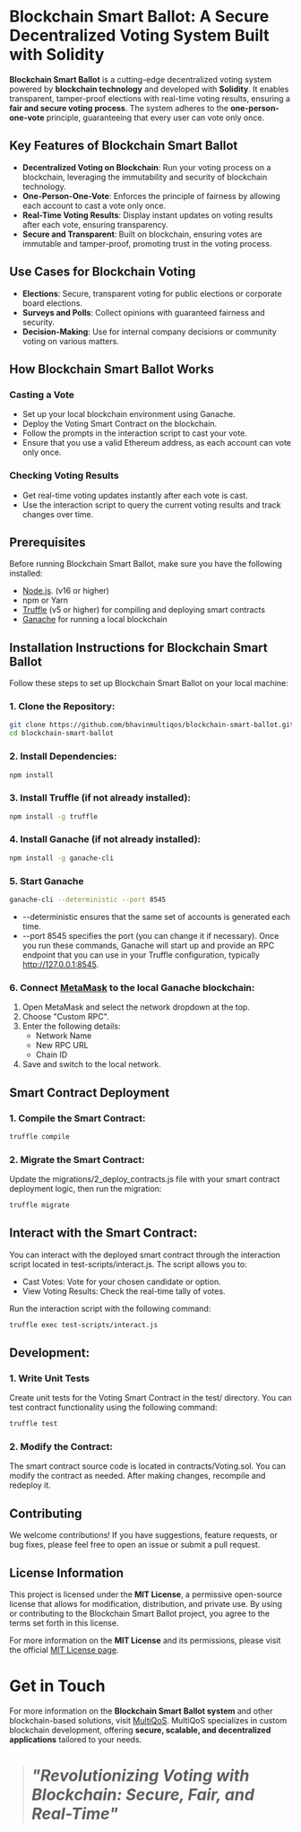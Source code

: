 # Blockchain Smart Ballot: A Secure Decentralized Voting System Built with Solidity

**Blockchain Smart Ballot** is a cutting-edge decentralized voting system powered by **blockchain technology** and developed with **Solidity**. It enables transparent, tamper-proof elections with real-time voting results, ensuring a **fair and secure voting process**. The system adheres to the **one-person-one-vote** principle, guaranteeing that every user can vote only once.
  
## Key Features of Blockchain Smart Ballot
* **Decentralized Voting on Blockchain**: Run your voting process on a blockchain, leveraging the immutability and security of blockchain technology.
* **One-Person-One-Vote**: Enforces the principle of fairness by allowing each account to cast a vote only once.
* **Real-Time Voting Results**: Display instant updates on voting results after each vote, ensuring transparency.
* **Secure and Transparent**: Built on blockchain, ensuring votes are immutable and tamper-proof, promoting trust in the voting process.

## Use Cases for Blockchain Voting
* **Elections**: Secure, transparent voting for public elections or corporate board elections.
* **Surveys and Polls**: Collect opinions with guaranteed fairness and security.
* **Decision-Making**: Use for internal company decisions or community voting on various matters.

## How Blockchain Smart Ballot Works
### Casting a Vote
* Set up your local blockchain environment using Ganache.
* Deploy the Voting Smart Contract on the blockchain.
* Follow the prompts in the interaction script to cast your vote.
* Ensure that you use a valid Ethereum address, as each account can vote only once.
### Checking Voting Results
* Get real-time voting updates instantly after each vote is cast.
* Use the interaction script to query the current voting results and track changes over time.

## Prerequisites
Before running Blockchain Smart Ballot, make sure you have the following installed:

* [Node.js](https://nodejs.org/en). (v16 or higher)
* npm or Yarn
* [Truffle](https://archive.trufflesuite.com/) (v5 or higher) for compiling and deploying smart contracts
* [Ganache](https://archive.trufflesuite.com/ganache/) for running a local blockchain

## Installation Instructions for Blockchain Smart Ballot
Follow these steps to set up Blockchain Smart Ballot on your local machine:
### 1. Clone the Repository:
```bash
git clone https://github.com/bhavinmultiqos/blockchain-smart-ballot.git
cd blockchain-smart-ballot
```
### 2. Install Dependencies:
```bash
npm install
```
### 3. Install Truffle (if not already installed):
```bash
npm install -g truffle
```
### 4. Install Ganache (if not already installed):
```bash
npm install -g ganache-cli
```
### 5. Start Ganache
```bash
ganache-cli --deterministic --port 8545
```
* --deterministic ensures that the same set of accounts is generated each time.
* --port 8545 specifies the port (you can change it if necessary).
Once you run these commands, Ganache will start up and provide an RPC endpoint that you can use in your Truffle configuration, typically http://127.0.0.1:8545.

### 6. Connect [MetaMask](https://metamask.io/) to the local Ganache blockchain:
1. Open MetaMask and select the network dropdown at the top.
2. Choose "Custom RPC".
3. Enter the following details:
    - Network Name
    - New RPC URL
    - Chain ID
4. Save and switch to the local network.

## Smart Contract Deployment
### 1. Compile the Smart Contract:
```bash
truffle compile
```
### 2. Migrate the Smart Contract:
Update the migrations/2_deploy_contracts.js file with your smart contract deployment logic,
then run the migration:
```bash
truffle migrate
```

## Interact with the Smart Contract: 
You can interact with the deployed smart contract through the interaction script located in test-scripts/interact.js. The script allows you to:

* Cast Votes: Vote for your chosen candidate or option.
* View Voting Results: Check the real-time tally of votes.

Run the interaction script with the following command:
```bash
truffle exec test-scripts/interact.js
```
## Development:
### 1. Write Unit Tests
Create unit tests for the Voting Smart Contract in the test/ directory. You can test contract functionality using the following command:
```bash
truffle test
```
### 2. Modify the Contract:
The smart contract source code is located in contracts/Voting.sol. You can modify the contract as needed. After making changes, recompile and redeploy it.

## Contributing
We welcome contributions! If you have suggestions, feature requests, or bug fixes, please feel free to open an issue or submit a pull request.

## License Information
This project is licensed under the **MIT License**, a permissive open-source license that allows for modification, distribution, and private use. By using or contributing to the Blockchain Smart Ballot project, you agree to the terms set forth in this license.

For more information on the **MIT License** and its permissions, please visit the official [MIT License page](https://opensource.org/license/mit).

# Get in Touch
For more information on the **Blockchain Smart Ballot system** and other blockchain-based solutions, visit [MultiQoS](https://multiqos.com/). MultiQoS specializes in custom blockchain development, offering **secure, scalable, and decentralized applications** tailored to your needs.

> # ***"Revolutionizing Voting with Blockchain: Secure, Fair, and Real-Time"***


